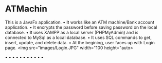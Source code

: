 # ATMachin

This is a JavaFx application.
• It works like an ATM machine/Bank account application.
•	It encrypts the password before saving password on the local database.
•	It uses XAMPP as a local server (PHPMyAdmin) and is connected to MySql as a local database. 
•	It uses SQL commands to get, insert, update, and delete data.
• At the begining, user faces up with Login page.
<img src="images/Login.JPG" width="100 height="auto>

•
•
•
•
•
•
•
•
•
•
•
